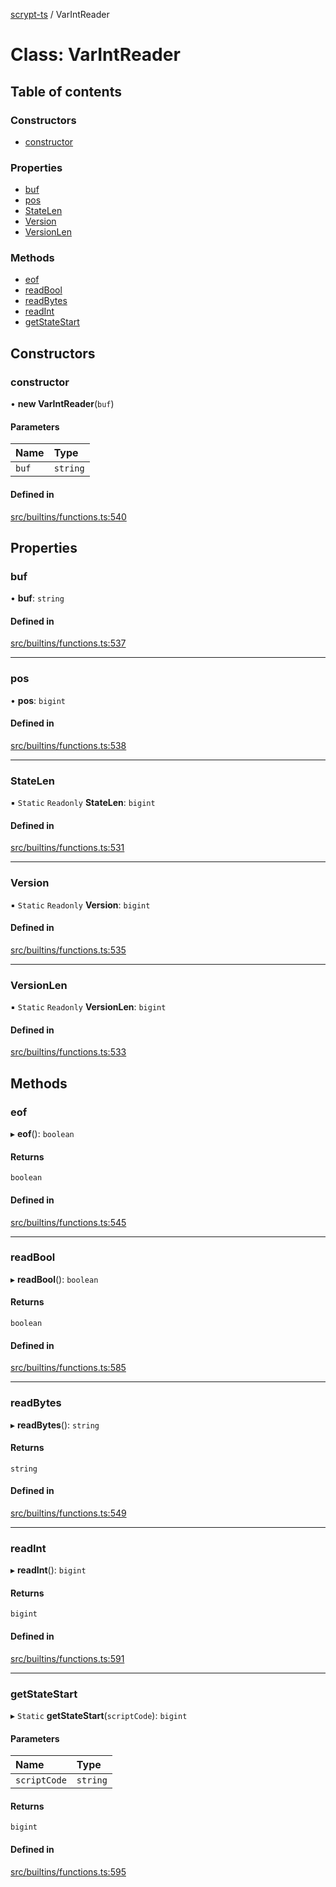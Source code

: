 [scrypt-ts](../README.md) / VarIntReader

# Class: VarIntReader

## Table of contents

### Constructors

- [constructor](VarIntReader.md#constructor)

### Properties

- [buf](VarIntReader.md#buf)
- [pos](VarIntReader.md#pos)
- [StateLen](VarIntReader.md#statelen)
- [Version](VarIntReader.md#version)
- [VersionLen](VarIntReader.md#versionlen)

### Methods

- [eof](VarIntReader.md#eof)
- [readBool](VarIntReader.md#readbool)
- [readBytes](VarIntReader.md#readbytes)
- [readInt](VarIntReader.md#readint)
- [getStateStart](VarIntReader.md#getstatestart)

## Constructors

### constructor

• **new VarIntReader**(`buf`)

#### Parameters

| Name | Type |
| :------ | :------ |
| `buf` | `string` |

#### Defined in

[src/builtins/functions.ts:540](https://github.com/sCrypt-Inc/ts-sCrypt/blob/c724703/src/builtins/functions.ts#L540)

## Properties

### buf

• **buf**: `string`

#### Defined in

[src/builtins/functions.ts:537](https://github.com/sCrypt-Inc/ts-sCrypt/blob/c724703/src/builtins/functions.ts#L537)

___

### pos

• **pos**: `bigint`

#### Defined in

[src/builtins/functions.ts:538](https://github.com/sCrypt-Inc/ts-sCrypt/blob/c724703/src/builtins/functions.ts#L538)

___

### StateLen

▪ `Static` `Readonly` **StateLen**: `bigint`

#### Defined in

[src/builtins/functions.ts:531](https://github.com/sCrypt-Inc/ts-sCrypt/blob/c724703/src/builtins/functions.ts#L531)

___

### Version

▪ `Static` `Readonly` **Version**: `bigint`

#### Defined in

[src/builtins/functions.ts:535](https://github.com/sCrypt-Inc/ts-sCrypt/blob/c724703/src/builtins/functions.ts#L535)

___

### VersionLen

▪ `Static` `Readonly` **VersionLen**: `bigint`

#### Defined in

[src/builtins/functions.ts:533](https://github.com/sCrypt-Inc/ts-sCrypt/blob/c724703/src/builtins/functions.ts#L533)

## Methods

### eof

▸ **eof**(): `boolean`

#### Returns

`boolean`

#### Defined in

[src/builtins/functions.ts:545](https://github.com/sCrypt-Inc/ts-sCrypt/blob/c724703/src/builtins/functions.ts#L545)

___

### readBool

▸ **readBool**(): `boolean`

#### Returns

`boolean`

#### Defined in

[src/builtins/functions.ts:585](https://github.com/sCrypt-Inc/ts-sCrypt/blob/c724703/src/builtins/functions.ts#L585)

___

### readBytes

▸ **readBytes**(): `string`

#### Returns

`string`

#### Defined in

[src/builtins/functions.ts:549](https://github.com/sCrypt-Inc/ts-sCrypt/blob/c724703/src/builtins/functions.ts#L549)

___

### readInt

▸ **readInt**(): `bigint`

#### Returns

`bigint`

#### Defined in

[src/builtins/functions.ts:591](https://github.com/sCrypt-Inc/ts-sCrypt/blob/c724703/src/builtins/functions.ts#L591)

___

### getStateStart

▸ `Static` **getStateStart**(`scriptCode`): `bigint`

#### Parameters

| Name | Type |
| :------ | :------ |
| `scriptCode` | `string` |

#### Returns

`bigint`

#### Defined in

[src/builtins/functions.ts:595](https://github.com/sCrypt-Inc/ts-sCrypt/blob/c724703/src/builtins/functions.ts#L595)
